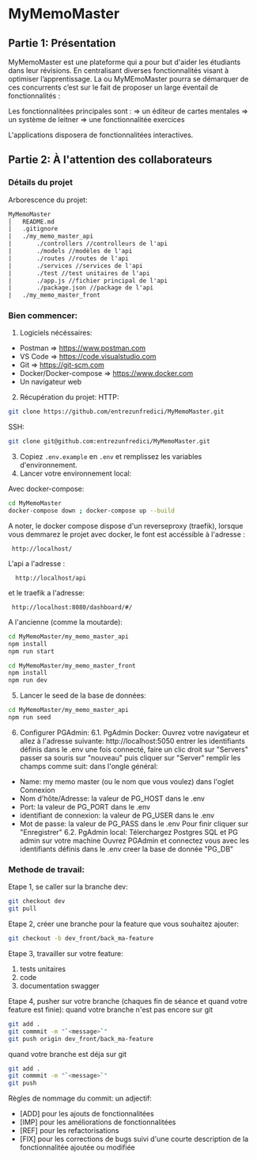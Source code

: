 # MyMemoMaster


## Partie 1: Présentation

MyMemoMaster est une plateforme qui a pour but d'aider les étudiants dans leur révisions. En centralisant diverses fonctionnalités visant à optimiser l’apprentissage. La ou MyMEmoMaster pourra se démarquer de ces concurrents c’est sur le fait de proposer un large éventail de fonctionnalités :

Les fonctionnalitées principales sont :
⇒ un éditeur de cartes mentales
⇒ un système de leitner
⇒ une fonctionnalitée exercices

L'applications disposera de fonctionnalitées interactives.

## Partie 2: À l'attention des collaborateurs

### Détails du projet

Arborescence du projet:

```txt
MyMemoMaster
│   README.md
|   .gitignore
|   ./my_memo_master_api
|       ./controllers //controlleurs de l'api
|       ./models //modèles de l'api
|       ./routes //routes de l'api
|       ./services //services de l'api
|       ./test //test unitaires de l'api
|       ./app.js //fichier principal de l'api
|       ./package.json //package de l'api
|   ./my_memo_master_front
```

### Bien commencer:

1. Logiciels nécéssaires:

- Postman ⇒ https://www.postman.com
- VS Code ⇒ https://code.visualstudio.com
- Git ⇒ https://git-scm.com
- Docker/Docker-compose ⇒ https://www.docker.com
- Un navigateur web

2. Récupération du projet:
   HTTP:

```sh
git clone https://github.com/entrezunfredici/MyMemoMaster.git
```

SSH:

```sh
git clone git@github.com:entrezunfredici/MyMemoMaster.git

```

3. Copiez `.env.example` en `.env` et remplissez les variables d'environnement.
4. Lancer votre environnement local:

Avec docker-compose:

```sh
cd MyMemoMaster
docker-compose down ; docker-compose up --build
```

A noter, le docker compose dispose d'un reverseproxy (traefik), lorsque vous demmarez le projet avec docker, le font est accéssible à l'adresse :
```
 http://localhost/
```
L'api a l'adresse :
```
  http://localhost/api
```

et le traefik a l'adresse:
```
 http://localhost:8080/dashboard/#/
```

A l'ancienne (comme la moutarde):

```sh
cd MyMemoMaster/my_memo_master_api
npm install
npm run start
```

```sh
cd MyMemoMaster/my_memo_master_front
npm install
npm run dev
```

5. Lancer le seed de la base de données:

```sh
cd MyMemoMaster/my_memo_master_api
npm run seed
```

6. Configurer PGAdmin:
   6.1. PgAdmin Docker:
   Ouvrez votre navigateur et allez à l'adresse suivante: http://localhost:5050
   entrer les identifiants définis dans le .env
   une fois connecté, faire un clic droit sur "Servers" passer sa souris sur "nouveau" puis cliquer sur "Server"
   remplir les champs comme suit:
   dans l'ongle général:

- Name: my memo master (ou le nom que vous voulez)
  dans l'oglet Connexion
- Nom d'hôte/Adresse: la valeur de PG_HOST dans le .env
- Port: la valeur de PG_PORT dans le .env
- identifiant de connexion: la valeur de PG_USER dans le .env
- Mot de passe: la valeur de PG_PASS dans le .env
  Pour finir cliquer sur "Enregistrer"
  6.2. PgAdmin local:
  Télerchargez Postgres SQL et PG admin sur votre machine
  Ouvrez PGAdmin et connectez vous avec les identifiants définis dans le .env
  creer la base de donnée "PG_DB"

### Methode de travail:

Etape 1, se caller sur la branche dev:

```sh
git checkout dev
git pull
```

Etape 2, créer une branche pour la feature que vous souhaitez ajouter:

```sh
git checkout -b dev_front/back_ma-feature
```

Etape 3, travailler sur votre feature:

1. tests unitaires
2. code
3. documentation swagger

Etape 4, pusher sur votre branche (chaques fin de séance et quand votre feature est finie):
quand votre branche n'est pas encore sur git

```sh
git add .
git commmit -m "`<message>`"
git push origin dev_front/back_ma-feature
```

quand votre branche est déja sur git

```sh
git add .
git commmit -m "`<message>`"
git push
```

Règles de nommage du commit:
un adjectif:

- [ADD] pour les ajouts de fonctionnalitées
- [IMP] pour les améliorations de fonctionnalitées
- [REF] pour les refactorisations
- [FIX] pour les corrections de bugs
  suivi d'une courte description de la fonctionnalitée ajoutée ou modifiée
